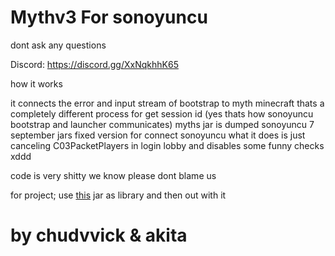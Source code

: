 # Mythv3 For sonoyuncu
dont ask any questions

Discord: https://discord.gg/XxNqkhhK65

how it works

it connects the error and input stream of bootstrap to myth minecraft thats a completely different process for get session id (yes thats how sonoyuncu bootstrap and launcher communicates)
myths jar is dumped sonoyuncu 7 september jars fixed version for connect sonoyuncu what it does is just canceling C03PacketPlayers in login lobby and disables some funny checks xddd

code is very shitty we know please dont blame us

for project;
  use [this](https://workupload.com/file/BEuvJB67DPp) jar as library and then out with it

# by chudvvick & akita
